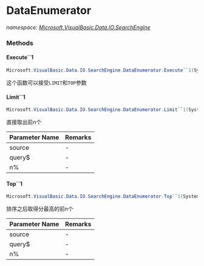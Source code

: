 ﻿# DataEnumerator
_namespace: [Microsoft.VisualBasic.Data.IO.SearchEngine](./index.md)_





### Methods

#### Execute``1
```csharp
Microsoft.VisualBasic.Data.IO.SearchEngine.DataEnumerator.Execute``1(System.Collections.Generic.IEnumerable{``0},System.String,Microsoft.VisualBasic.Data.IO.SearchEngine.SyntaxParser.Tokens,System.Boolean,System.Boolean)
```
这个函数可以接受``LIMIT``和``TOP``参数

#### Limit``1
```csharp
Microsoft.VisualBasic.Data.IO.SearchEngine.DataEnumerator.Limit``1(System.Collections.Generic.IEnumerable{``0},System.String,System.Int32,Microsoft.VisualBasic.Data.IO.SearchEngine.SyntaxParser.Tokens,System.Boolean,System.Boolean)
```
直接取出前n个

|Parameter Name|Remarks|
|--------------|-------|
|source|-|
|query$|-|
|n%|-|


#### Top``1
```csharp
Microsoft.VisualBasic.Data.IO.SearchEngine.DataEnumerator.Top``1(System.Collections.Generic.IEnumerable{``0},System.String,System.Int32,Microsoft.VisualBasic.Data.IO.SearchEngine.SyntaxParser.Tokens,System.Boolean,System.Boolean)
```
排序之后取得分最高的前n个

|Parameter Name|Remarks|
|--------------|-------|
|source|-|
|query$|-|
|n%|-|



